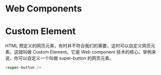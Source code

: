 # Web Components

# Custom Element

HTML 预定义的网页元素，有时并不符合我们的需要，这时可以自定义网页元素，这就叫做 Custom Element。它是 Web component 技术的核心。举例来说，你可以自定义一个叫做 super-button 的网页元素。

```js
<super-button />
```
